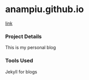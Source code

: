 # anampiu.github.io

[link](http://anampiu.github.io/)

### Project Details
This is my personal blog

### Tools Used
Jekyll for blogs